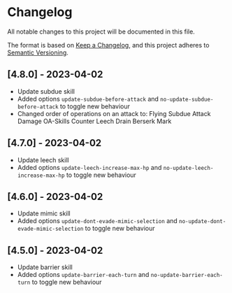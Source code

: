# Changelog

All notable changes to this project will be documented in this file.

The format is based on [Keep a Changelog](https://keepachangelog.com/en/1.0.0/),
and this project adheres to [Semantic Versioning](https://semver.org/spec/v2.0.0.html).



## [4.8.0] - 2023-04-02

- Update subdue skill
- Added options `update-subdue-before-attack` and `no-update-subdue-before-attack` to toggle new behaviour
- Changed order of operations on an attack to: 
    Flying
    Subdue
    Attack Damage
    OA-Skills
    Counter
    Leech
    Drain
    Berserk
    Mark


## [4.7.0] - 2023-04-02

- Update leech skill
- Added options `update-leech-increase-max-hp` and `no-update-leech-increase-max-hp` to toggle new behaviour

## [4.6.0] - 2023-04-02

- Update mimic skill
- Added options `update-dont-evade-mimic-selection` and `no-update-dont-evade-mimic-selection` to toggle new behaviour

## [4.5.0] - 2023-04-02

- Update barrier skill
- Added options `update-barrier-each-turn` and `no-update-barrier-each-turn` to toggle new behaviour
